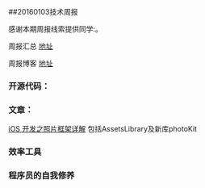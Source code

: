 ##20160103技术周报

感谢本期周报线索提供同学:。

周报汇总 [地址](https://github.com/BaiduHiDeviOS/iOS-Tech-Weekly)

周报博客 [地址](http://baiduhidevios.github.io/)


### 开源代码：



### 文章：
[iOS 开发之照片框架详解](http://kayosite.com/ios-development-and-detail-of-photo-framework.html) 包括AssetsLibrary及新库photoKit

### 效率工具

### 程序员的自我修养
